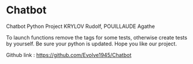 # Chatbot
Chatbot Python Project
KRYLOV Rudolf, POUILLAUDE Agathe

To launch functions remove the tags for some tests, otherwise create tests by yourself. Be sure your python is updated. Hope you like our project.



Github link : https://github.com/Evolve1945/Chatbot